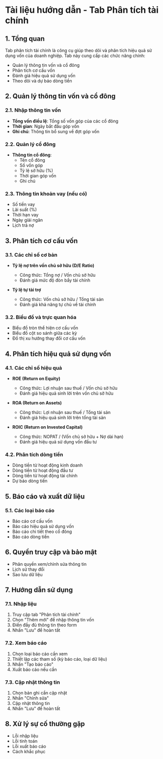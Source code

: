 # Tài liệu hướng dẫn - Tab Phân tích tài chính

## 1. Tổng quan
Tab phân tích tài chính là công cụ giúp theo dõi và phân tích hiệu quả sử dụng vốn của doanh nghiệp. Tab này cung cấp các chức năng chính:
- Quản lý thông tin vốn và cổ đông
- Phân tích cơ cấu vốn
- Đánh giá hiệu quả sử dụng vốn
- Theo dõi và dự báo dòng tiền

## 2. Quản lý thông tin vốn và cổ đông

### 2.1. Nhập thông tin vốn
- **Tổng vốn điều lệ**: Tổng số vốn góp của các cổ đông
- **Thời gian**: Ngày bắt đầu góp vốn
- **Ghi chú**: Thông tin bổ sung về đợt góp vốn

### 2.2. Quản lý cổ đông
- **Thông tin cổ đông**:
  - Tên cổ đông
  - Số vốn góp
  - Tỷ lệ sở hữu (%)
  - Thời gian góp vốn
  - Ghi chú

### 2.3. Thông tin khoản vay (nếu có)
- Số tiền vay
- Lãi suất (%)
- Thời hạn vay
- Ngày giải ngân
- Lịch trả nợ

## 3. Phân tích cơ cấu vốn

### 3.1. Các chỉ số cơ bản
- **Tỷ lệ nợ trên vốn chủ sở hữu (D/E Ratio)**
  - Công thức: Tổng nợ / Vốn chủ sở hữu
  - Đánh giá mức độ đòn bẩy tài chính

- **Tỷ lệ tự tài trợ**
  - Công thức: Vốn chủ sở hữu / Tổng tài sản
  - Đánh giá khả năng tự chủ về tài chính

### 3.2. Biểu đồ và trực quan hóa
- Biểu đồ tròn thể hiện cơ cấu vốn
- Biểu đồ cột so sánh giữa các kỳ
- Đồ thị xu hướng thay đổi cơ cấu vốn

## 4. Phân tích hiệu quả sử dụng vốn

### 4.1. Các chỉ số hiệu quả
- **ROE (Return on Equity)**
  - Công thức: Lợi nhuận sau thuế / Vốn chủ sở hữu
  - Đánh giá hiệu quả sinh lời trên vốn chủ sở hữu

- **ROA (Return on Assets)**
  - Công thức: Lợi nhuận sau thuế / Tổng tài sản
  - Đánh giá hiệu quả sinh lời trên tổng tài sản

- **ROIC (Return on Invested Capital)**
  - Công thức: NOPAT / (Vốn chủ sở hữu + Nợ dài hạn)
  - Đánh giá hiệu quả sử dụng vốn đầu tư

### 4.2. Phân tích dòng tiền
- Dòng tiền từ hoạt động kinh doanh
- Dòng tiền từ hoạt động đầu tư
- Dòng tiền từ hoạt động tài chính
- Dự báo dòng tiền

## 5. Báo cáo và xuất dữ liệu

### 5.1. Các loại báo cáo
- Báo cáo cơ cấu vốn
- Báo cáo hiệu quả sử dụng vốn
- Báo cáo chi tiết theo cổ đông
- Báo cáo dòng tiền


## 6. Quyền truy cập và bảo mật
- Phân quyền xem/chỉnh sửa thông tin
- Lịch sử thay đổi
- Sao lưu dữ liệu

## 7. Hướng dẫn sử dụng

### 7.1. Nhập liệu
1. Truy cập tab "Phân tích tài chính"
2. Chọn "Thêm mới" để nhập thông tin vốn
3. Điền đầy đủ thông tin theo form
4. Nhấn "Lưu" để hoàn tất

### 7.2. Xem báo cáo
1. Chọn loại báo cáo cần xem
2. Thiết lập các tham số (kỳ báo cáo, loại dữ liệu)
3. Nhấn "Tạo báo cáo"
4. Xuất báo cáo nếu cần

### 7.3. Cập nhật thông tin
1. Chọn bản ghi cần cập nhật
2. Nhấn "Chỉnh sửa"
3. Cập nhật thông tin
4. Nhấn "Lưu" để hoàn tất

## 8. Xử lý sự cố thường gặp
- Lỗi nhập liệu
- Lỗi tính toán
- Lỗi xuất báo cáo
- Cách khắc phục 